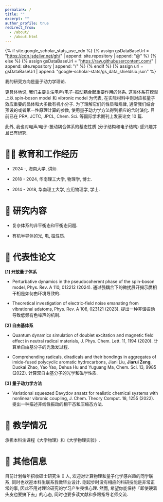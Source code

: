 ```yaml
---
permalink: /
title: ""
excerpt: ""
author_profile: true
redirect_from: 
  - /about/
  - /about.html
---
```


{% if site.google_scholar_stats_use_cdn %}
{% assign gsDataBaseUrl = "https://cdn.jsdelivr.net/gh/" | append: site.repository | append: "@" %}
{% else %}
{% assign gsDataBaseUrl = "https://raw.githubusercontent.com/" | append: site.repository | append: "/" %}
{% endif %}
{% assign url = gsDataBaseUrl | append: "google-scholar-stats/gs_data_shieldsio.json" %}

<span class='anchor' id='about-me'></span>

我的研究方向是量子动力学理论.

更具体地说, 我们主要关注电声/电子-振动耦合起重要作用的体系. 这类体系在模型上以 spin-boson model 和 vibronic model 为代表, 在实际材料中则对应核量子效应重要的晶体和大多数有机小分子. 为了理解它们的性质和规律, 通常我们结合预设的或者第一性原理计算的参数, 使用量子动力学方法得到相应的含时演化. 目前已在 PRA, JCTC, JPCL, Chem. Sci. 等国际学术期刊上发表论文 10 篇.

此外, 我也对电声/电子-振动耦合体系的基态性质 (分子结构和电子结构) 感兴趣并且已有研究.

<span class='anchor' id='education-employment'></span>

# 🧑‍🏫 教育和工作经历
- 2024 -, 海南大学, 讲师.

- 2018 - 2024, 华南理工大学, 物理学, 博士.

- 2014 - 2018, 华南理工大学, 应用物理学, 学士.

<span class='anchor' id='research-areas'></span>

# 🧭 研究内容
- 复杂体系的非平衡态和平衡态问题.

- 有机半导体的光, 电, 磁性质.

<span class='anchor' id='publications'></span>

# 📝 代表性论文

**[1] 开放量子体系**

- Perturbative dynamics in the pseudocoherent phase of the spin-boson model, Phys. Rev. A 110, 012212 (2024). 通过强耦合下的微扰展开揭示赝相干相是如何由环境导致的.

- Theoretical investigation of electric-field noise emanating from vibrational adatoms, Phys. Rev. A 108, 023121 (2023). 提出一种非谐振动导致低频有色噪声的机制.

**[2] 自由基体系**

- Quantum dynamics simulation of doublet excitation and magnetic field effect in neutral radical materials, J. Phys. Chem. Lett. 11, 1194 (2020). 计算单自由基分子的光激发过程.

- Comprehending radicals, diradicals and their bondings in aggregates of imide-fused polycyclic aromatic hydrocarbons, Jiani Liu, **Jiarui Zeng**, Duokai Zhao, Yao Yao, Dehua Hu and Yuguang Ma, Chem. Sci. 13, 9985 (2022). 计算双自由基分子的光学和磁学性质.

**[3] 量子动力学方法**

- Variational squeezed Davydov ansatz for realistic chemical systems with nonlinear vibronic coupling, J. Chem. Theory Comput. 18, 1255 (2022). 提出一种描述非线性振动的相干态和压缩态方法.

<span class='anchor' id='lectures'></span>

# 📖 教学情况
承担本科生课程《大学物理》和《大学物理实验》.

<span class='anchor' id='others'></span>

# 👏 其他信息
目前计划每年招收硕士研究生 0 人, 欢迎对计算物理和量子化学感兴趣的同学联系, 同时也欢迎本科生联系我做毕业设计. 刚起步时没有相应的科研技能是非常正常的事, 因此不用对理论研究的学习产生畏惧心理. 然而, 希望你能保持「即使硬着头皮也要搞下去」的心态, 同时也要多读文献和多跟指导老师交流.
